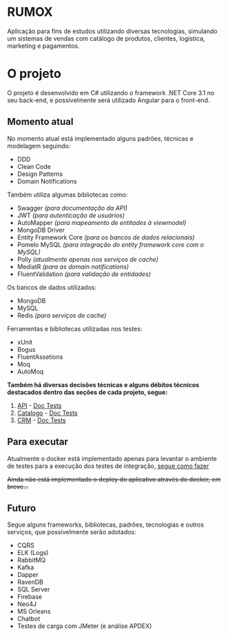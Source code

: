 # RUMOX
Aplicação para fins de estudos utilizando diversas tecnologias, simulando um sistemas de vendas com catálogo de produtos, clientes, logística, marketing e pagamentos.

# O projeto

O projeto é desenvolvido em C# utilizando o framework .NET Core 3.1 no seu back-end, e possívelmente será utilizado Angular para o front-end.

## Momento atual

No momento atual está implementado alguns padrões, técnicas e modelagem seguindo:

- DDD
- Clean Code
- Design Patterns
- Domain Notifications

Também utiliza algumas bibliotecas como:

- Swagger *(para documentação da API)*
- JWT *(para autenticação de usuários)*
- AutoMapper *(para mapeamento de entitades à viewmodel)*
- MongoDB Driver
- Entity Framework Core *(para os bancos de dados relacionais)*
- Pomelo MySQL *(para integração do entity framework core com o MySQL)*
- Polly *(atualmente apenas nos serviços de cache)*
- MediatR *(para as domain notifications)*
- FluentValidation *(para validação de entidades)*

Os bancos de dados utilizados:

- MongoDB
- MySQL
- Redis *(para serviços de cache)*

Ferramentas e bibliotecas utilizadas nos testes:

- xUnit
- Bogus
- FluentAssetions
- Moq
- AutoMoq

**Também há diversas decisões técnicas e alguns débitos técnicos destacados dentro das seções de cada projeto, segue:**
1. [API](https://github.com/pedrogutierres/rumox/blob/master/src/API/README.md) - [Doc Tests](https://github.com/pedrogutierres/rumox/blob/master/tests/Rumox.API.Tests/README.md)
1. [Catalogo](https://github.com/pedrogutierres/rumox/blob/master/src/Catalogo/README.md) - [Doc Tests](https://github.com/pedrogutierres/rumox/blob/master/tests/Catalogo.Domain.Tests/README.md)
1. [CRM](https://github.com/pedrogutierres/rumox/blob/master/src/CRM/README.md) - [Doc Tests](https://github.com/pedrogutierres/rumox/blob/master/tests/CRM.Domain.Tests/README.md)

## Para executar

Atualmente o docker está implementado apenas para levantar o ambiente de testes para a execução dos testes de integração, [segue como fazer](https://github.com/pedrogutierres/rumox/tree/master/tests/Rumox.API.Tests)

~~Ainda não está implementado o deploy do aplicativo através do docker, em breve...~~

## Futuro

Segue alguns frameworks, bibliotecas, padrões, tecnologias e outros serviços, que possívelmente serão adotados:

- CQRS
- ELK (Logs)
- RabbitMQ
- Kafka
- Dapper
- RavenDB
- SQL Server
- Firebase
- Neo4J
- MS Orleans
- Chatbot
- Testes de carga com JMeter (e análise APDEX)
